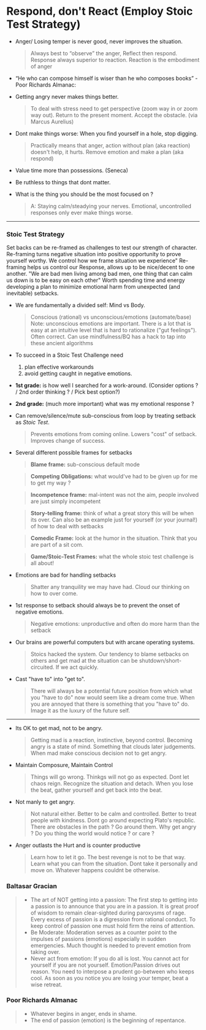 # Respond, don't React (Employ Stoic Test Strategy) 

- Anger/ Losing temper is never good, never improves the situation.

  > Always best to “observe” the anger, Reflect then respond. Response
    always superior to reaction. Reaction is the embodiment of anger

- “He who can compose himself is wiser than he who composes books” - Poor Richards Almanac: 
  
- Getting angry never makes things better.

  > To deal with stress need to get perspective (zoom way in or zoom
    way out). Return to the present moment. Accept the obstacle. (via
    Marcus Aurelius)

- Dont make things worse: When you find yourself in a hole, stop digging. 

  > Practically means that anger, action without plan (aka reaction)
  doesn't help, it hurts.  Remove emotion and make a plan (aka
  respond)

- Value time more than possessions. (Seneca)

- Be ruthless to things that dont matter.

- What is the thing you should be the most focused on ?

  > A: Staying calm/steadying your nerves.  Emotional, uncontrolled
    responses only ever make things worse.


---
### Stoic Test Strategy 

Set backs can be re-framed as challenges to test our strength of
character.  Re-framing turns negative situation into positive
opportunity to prove yourself worthy.  We control how we frame
situation we experience" Re-framing helps us control our Response,
allows up to be nice/decent to one another.  "We are bad men
living among bad men, one thing that can calm us down is to be
easy on each other" Worth spending time and energy developing a
plan to minimize emotional harm from unexpected (and inevitable)
setbacks.


 
- We are fundamentally a divided self: Mind vs Body.

  > Conscious (rational) vs unconscious/emotions (automate/base) Note:
  unconscious emotions are important. There is a lot that is easy at
  an intuitive level that is hard to rationalize ("gut
  feelings"). Often correct.  Can use mindfulness/BQ has a hack to tap
  into these ancient algorithms

- To succeed in a Stoic Test Challenge need
   1) plan effective workarounds 
   2) avoid getting caught in negative emotions. 

- **1st grade:** is how well I searched for a work-around. (Consider options ? / 2nd order thinking ? / Pick best option?)

- **2nd grade:** (much more important) what was my emotional response ?

- Can remove/silence/mute sub-conscious from loop by treating setback as *Stoic Test*. 
  > Prevents emotions from coming online. Lowers "cost" of setback. Improves change of success.

- Several different possible frames for setbacks

  > **Blame frame:** sub-conscious default mode

  > **Competing Obligations:** what would've had to be given up for me to get my way ?

  > **Incompetence frame:** mal-intent was not the aim, people involved are just simply incompetent

  > **Story-telling frame:** think of what a great story this will be when its over. Can also be an example just for yourself (or your journal!) of how to deal with setbacks

  > **Comedic Frame:** look at the humor in the situation. Think that you are part of a sit com. 

  > **Game/Stoic-Test Frames:** what the whole stoic test challenge is all about!

- Emotions are bad for handling setbacks

  > Shatter any tranquility we may have had.  Cloud our thinking on
    how to over come.

- 1st response to setback should always be to prevent the onset of negative emotions.

  > Negative emotions: unproductive and often do more harm than the setback

- Our brains are powerful computers but with arcane operating systems. 

   > Stoics hacked the system. Our tendency to blame setbacks on
      others and get mad at the situation can be
      shutdown/short-circuited. If we act quickly.

- Cast "have to" into "get to". 
  
  > There will always be a potential future position from which what
  you "have to do" now would seem like a dream come true.  When you
  are annoyed that there is something that you "have to" do. Image it
  as the luxury of the future self.

---

- Its OK to get mad, not to be angry. 
  
  > Getting mad is a reaction, instinctive, beyond control.  Becoming
    angry is a state of mind. Something that clouds later
    judgements. When mad make conscious decision not to get angry.

- Maintain Composure, Maintain Control

  > Things will go wrong. Thinkgs will not go as expected. Dont let
    chaos reign. Recognize the situation and detach. When you lose the
    beat, gather yourself and get back into the beat.


- Not manly to get angry. 

  > Not natural either. Better to be calm and controlled. Better to
    treat people with kindness. Dont go around expecting Plato's
    republic.  There are obstacles in the path ? Go around them. Why
    get angry ? Do you thing the world would notice ? or care ?

- Anger outlasts the Hurt and is counter productive

  > Learn how to let it go.  The best revenge is not to be that
    way. Learn what you can from the situation. Dont take it
    personally and move on.  Whatever happens couldnt be otherwise.

### Baltasar Gracian
   >  - The art of NOT getting into a passion: The first step to getting into a passion is to announce that you are in a passion.  It is great proof of wisdom to remain clear-sighted during paroxysms of rage. Every excess of passion is a digression from rational conduct. To keep control of passion one must hold firm the reins of attention.
   >  - Be Moderate: Moderation serves as a counter point to the impulses of passions (emotions) especially in sudden emergencies. Much thought is needed to prevent emotion from taking over. 
   >  - Never act from emotion: If you do all is lost. You cannot act for yourself if you are not yourself. Emotion/Passion drives out reason. You need to interpose a prudent go-between who keeps cool. As soon as you notice you are losing your temper, beat a wise retreat.

### Poor Richards Almanac
   >  - Whatever begins in anger, ends in shame.
   >  - The end of passion (emotion) is the beginning of repentance.


